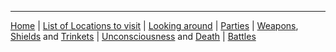 
---
[Home](/thewoodlands-help/)
 | [List of Locations to visit](/thewoodlands-help/locations/index.md) 
 | [Looking around](/thewoodlands-help/look.md) 
 | [Parties](/thewoodlands-help/parties.md)
 | [Weapons](/thewoodlands-help/items/weapons.md), [Shields](/thewoodlands-help/items/shields.html) and [Trinkets](/thewoodlands-help/items/trinkets.md) 
 | [Unconsciousness](/thewoodlands-help/unconscious.md) and [Death](/thewoodlands-help/death.md)
 | [Battles](/thewoodlands-help/battles.md)
